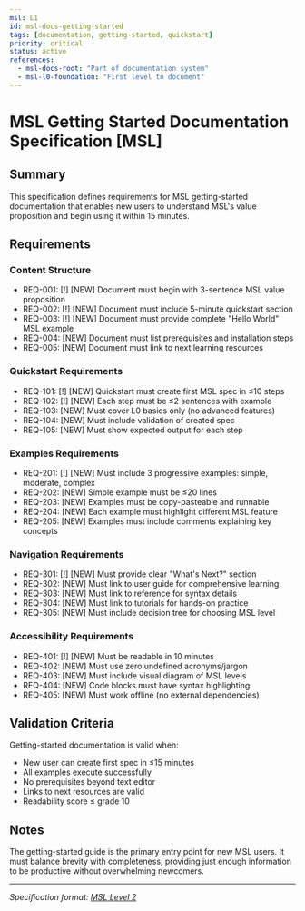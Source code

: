 ```yaml
---
msl: L1
id: msl-docs-getting-started
tags: [documentation, getting-started, quickstart]
priority: critical
status: active
references:
  - msl-docs-root: "Part of documentation system"
  - msl-l0-foundation: "First level to document"
---
```


# MSL Getting Started Documentation Specification [MSL]

## Summary

This specification defines requirements for MSL getting-started documentation that enables new users to understand MSL's value proposition and begin using it within 15 minutes.

## Requirements

### Content Structure

- REQ-001: [!] [NEW] Document must begin with 3-sentence MSL value proposition
- REQ-002: [!] [NEW] Document must include 5-minute quickstart section
- REQ-003: [!] [NEW] Document must provide complete "Hello World" MSL example
- REQ-004: [NEW] Document must list prerequisites and installation steps
- REQ-005: [NEW] Document must link to next learning resources

### Quickstart Requirements

- REQ-101: [!] [NEW] Quickstart must create first MSL spec in ≤10 steps
- REQ-102: [!] [NEW] Each step must be ≤2 sentences with example
- REQ-103: [NEW] Must cover L0 basics only (no advanced features)
- REQ-104: [NEW] Must include validation of created spec
- REQ-105: [NEW] Must show expected output for each step

### Examples Requirements

- REQ-201: [!] [NEW] Must include 3 progressive examples: simple, moderate, complex
- REQ-202: [NEW] Simple example must be ≤20 lines
- REQ-203: [NEW] Examples must be copy-pasteable and runnable
- REQ-204: [NEW] Each example must highlight different MSL feature
- REQ-205: [NEW] Examples must include comments explaining key concepts

### Navigation Requirements

- REQ-301: [!] [NEW] Must provide clear "What's Next?" section
- REQ-302: [NEW] Must link to user guide for comprehensive learning
- REQ-303: [NEW] Must link to reference for syntax details
- REQ-304: [NEW] Must link to tutorials for hands-on practice
- REQ-305: [NEW] Must include decision tree for choosing MSL level

### Accessibility Requirements

- REQ-401: [!] [NEW] Must be readable in 10 minutes
- REQ-402: [NEW] Must use zero undefined acronyms/jargon
- REQ-403: [NEW] Must include visual diagram of MSL levels
- REQ-404: [NEW] Code blocks must have syntax highlighting
- REQ-405: [NEW] Must work offline (no external dependencies)

## Validation Criteria

Getting-started documentation is valid when:
- New user can create first spec in ≤15 minutes
- All examples execute successfully
- No prerequisites beyond text editor
- Links to next resources are valid
- Readability score ≤ grade 10

## Notes

The getting-started guide is the primary entry point for new MSL users. It must balance brevity with completeness, providing just enough information to be productive without overwhelming newcomers.

---
*Specification format: [MSL Level 2](https://github.com/chrs-myrs/msl-specification)*